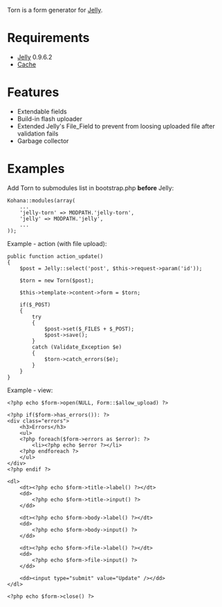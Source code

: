 Torn is a form generator for [Jelly](http://github.com/jonathangeiger/kohana-jelly).

# Requirements

* [Jelly](http://github.com/jonathangeiger/kohana-jelly) 0.9.6.2
* [Cache](http://github.com/kohana/cache)

# Features

* Extendable fields
* Build-in flash uploader
* Extended Jelly's File_Field to prevent from loosing uploaded file after validation fails
* Garbage collector

# Examples

Add Torn to submodules list in bootstrap.php **before** Jelly:

	Kohana::modules(array(
		...
		'jelly-torn' => MODPATH.'jelly-torn',
		'jelly' => MODPATH.'jelly',
		...
	));
	
Example - action (with file upload):

	public function action_update()
	{
		$post = Jelly::select('post', $this->request->param('id'));
		
		$torn = new Torn($post);
		
		$this->template->content->form = $torn;
		
		if($_POST)
		{
			try
			{
				$post->set($_FILES + $_POST);
				$post->save();
			}
			catch (Validate_Exception $e)
			{
				$torn->catch_errors($e);
			}
		}
	}

Example - view:

	<?php echo $form->open(NULL, Form::$allow_upload) ?>
	
	<?php if($form->has_errors()): ?>
	<div class="errors">
		<h3>Errors</h3>
		<ul>
		<?php foreach($form->errors as $error): ?>
			<li><?php echo $error ?></li>
		<?php endforeach ?>
		</ul>
	</div>
	<?php endif ?>
	
	<dl>
		<dt><?php echo $form->title->label() ?></dt>
		<dd>
			<?php echo $form->title->input() ?>
		</dd>
		
		<dt><?php echo $form->body->label() ?></dt>
		<dd>
			<?php echo $form->body->input() ?>
		</dd>
		
		<dt><?php echo $form->file->label() ?></dt>
		<dd>
			<?php echo $form->file->input() ?>
		</dd>
		
		<dd><input type="submit" value="Update" /></dd>
	</dl>
	
	<?php echo $form->close() ?>
